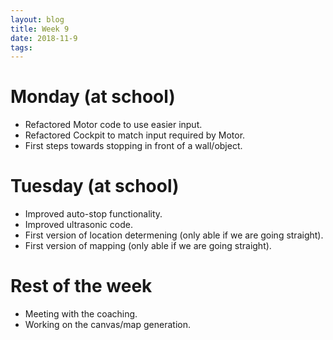 ```yaml
---
layout: blog
title: Week 9
date: 2018-11-9
tags:
---
```

# Monday (at school)
* Refactored Motor code to use easier input.
* Refactored Cockpit to match input required by Motor.
* First steps towards stopping in front of a wall/object.

# Tuesday (at school)
* Improved auto-stop functionality.
* Improved ultrasonic code.
* First version of location determening (only able if we are going straight).
* First version of mapping (only able if we are going straight).

# Rest of the week
* Meeting with the coaching.
* Working on the canvas/map generation.
